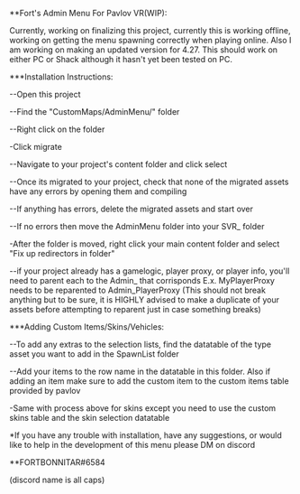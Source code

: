 **Fort's Admin Menu For Pavlov VR(WIP):

Currently, working on finalizing this project, currently this is working offline, working on getting the menu spawning correctly when playing online.  Also I am working on making an updated version for 4.27. This should work on either PC or Shack although it hasn't yet been tested on PC.





***Installation Instructions:

--Open this project 

--Find the "CustomMaps/AdminMenu/" folder

--Right click on the folder

-Click migrate

--Navigate to your project's content folder and click select

--Once its migrated to your project, check that none of the migrated assets have any errors by opening them and compiling

--If anything has errors, delete the migrated assets and start over

--If no errors then move the AdminMenu folder into your SVR_ folder

-After the folder is moved, right click your main content folder and select "Fix up redirectors in folder"

--if your project already has a gamelogic, player proxy, or player info, you'll need to parent each to the Admin_ that corrisponds       E.x.  MyPlayerProxy needs to be reparented to Admin_PlayerProxy (This should not break anything but to be sure, it is HIGHLY advised to make a duplicate of your assets before attempting to reparent just in case something breaks) 







***Adding Custom Items/Skins/Vehicles:

--To add any extras to the selection lists, find the datatable of the type asset you want to add in the SpawnList folder
  
--Add your items to the row name in the datatable  in this folder.  Also if adding an item make sure to add the custom item to the custom items table provided by pavlov

-Same with process above for skins except you need to use the custom skins table and the skin selection datatable








*If you have any trouble with installation, have any suggestions, or would like to help in the development of this menu please DM on discord  


  **FORTBONNITAR#6584                              

(discord name is all caps)
